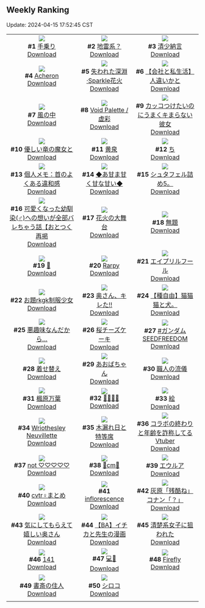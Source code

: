## Weekly Ranking
Update: 2024-04-15 17:52:45 CST

|      |      |      |
| :----: | :----: | :----: |
| ![](https://i.pixiv.re/c/240x480/img-master/img/2024/04/09/00/09/10/117675056_p0_master1200.jpg)<br>**#1** [手乗り](https://www.pixiv.net/artworks/117675056)<br>[Download](https://i.pixiv.re/img-original/img/2024/04/09/00/09/10/117675056_p0.jpg) | ![](https://i.pixiv.re/c/240x480/img-master/img/2024/04/08/00/00/20/117646455_p0_master1200.jpg)<br>**#2** [地雷系？](https://www.pixiv.net/artworks/117646455)<br>[Download](https://i.pixiv.re/img-original/img/2024/04/08/00/00/20/117646455_p0.jpg) | ![](https://i.pixiv.re/c/240x480/img-master/img/2024/04/10/00/00/28/117702172_p0_master1200.jpg)<br>**#3** [清少納言](https://www.pixiv.net/artworks/117702172)<br>[Download](https://i.pixiv.re/img-original/img/2024/04/10/00/00/28/117702172_p0.jpg) |
| ![](https://i.pixiv.re/c/240x480/img-master/img/2024/04/09/00/34/31/117675919_p0_master1200.jpg)<br>**#4** [Acheron](https://www.pixiv.net/artworks/117675919)<br>[Download](https://i.pixiv.re/img-original/img/2024/04/09/00/34/31/117675919_p0.jpg) | ![](https://i.pixiv.re/c/240x480/img-master/img/2024/04/08/00/00/33/117646530_p0_master1200.jpg)<br>**#5** [失われた深淵·Sparkle花火](https://www.pixiv.net/artworks/117646530)<br>[Download](https://i.pixiv.re/img-original/img/2024/04/08/00/00/33/117646530_p0.jpg) | ![](https://i.pixiv.re/c/240x480/img-master/img/2024/04/09/12/00/12/117685150_p0_master1200.jpg)<br>**#6** [【会社と私生活】人違いかと](https://www.pixiv.net/artworks/117685150)<br>[Download](https://i.pixiv.re/img-original/img/2024/04/09/12/00/12/117685150_p0.jpg) |
| ![](https://i.pixiv.re/c/240x480/img-master/img/2024/04/08/00/00/19/117646450_p0_master1200.jpg)<br>**#7** [風の中](https://www.pixiv.net/artworks/117646450)<br>[Download](https://i.pixiv.re/img-original/img/2024/04/08/00/00/19/117646450_p0.png) | ![](https://i.pixiv.re/c/240x480/img-master/img/2024/04/09/07/30/03/117681717_p0_master1200.jpg)<br>**#8** [Void Palette / 虚彩](https://www.pixiv.net/artworks/117681717)<br>[Download](https://i.pixiv.re/img-original/img/2024/04/09/07/30/03/117681717_p0.png) | ![](https://i.pixiv.re/c/240x480/img-master/img/2024/04/08/17/12/03/117662562_p0_master1200.jpg)<br>**#9** [カッコつけたいのにうまくキまらない彼女](https://www.pixiv.net/artworks/117662562)<br>[Download](https://i.pixiv.re/img-original/img/2024/04/08/17/12/03/117662562_p0.jpg) |
| ![](https://i.pixiv.re/c/240x480/img-master/img/2024/04/09/00/49/26/117676281_p0_master1200.jpg)<br>**#10** [優しい竜の魔女と](https://www.pixiv.net/artworks/117676281)<br>[Download](https://i.pixiv.re/img-original/img/2024/04/09/00/49/26/117676281_p0.png) | ![](https://i.pixiv.re/c/240x480/img-master/img/2024/04/08/12/06/09/117657717_p0_master1200.jpg)<br>**#11** [黄泉](https://www.pixiv.net/artworks/117657717)<br>[Download](https://i.pixiv.re/img-original/img/2024/04/08/12/06/09/117657717_p0.jpg) | ![](https://i.pixiv.re/c/240x480/img-master/img/2024/04/09/05/46/59/117680457_p0_master1200.jpg)<br>**#12** [ち](https://www.pixiv.net/artworks/117680457)<br>[Download](https://i.pixiv.re/img-original/img/2024/04/09/05/46/59/117680457_p0.png) |
| ![](https://i.pixiv.re/c/240x480/img-master/img/2024/04/09/06/00/10/117680634_p0_master1200.jpg)<br>**#13** [個人メモ：首のよくある違和感](https://www.pixiv.net/artworks/117680634)<br>[Download](https://i.pixiv.re/img-original/img/2024/04/09/06/00/10/117680634_p0.jpg) | ![](https://i.pixiv.re/c/240x480/img-master/img/2024/04/09/00/00/12/117674467_p0_master1200.jpg)<br>**#14** [◆あ甘ま甘く甘な甘い◆](https://www.pixiv.net/artworks/117674467)<br>[Download](https://i.pixiv.re/img-original/img/2024/04/09/00/00/12/117674467_p0.jpg) | ![](https://i.pixiv.re/c/240x480/img-master/img/2024/04/08/02/02/15/117650122_p0_master1200.jpg)<br>**#15** [シュタフェル詰め5。](https://www.pixiv.net/artworks/117650122)<br>[Download](https://i.pixiv.re/img-original/img/2024/04/08/02/02/15/117650122_p0.jpg) |
| ![](https://i.pixiv.re/c/240x480/img-master/img/2024/04/09/12/00/30/117685190_p0_master1200.jpg)<br>**#16** [可愛くなった幼馴染(♂)への想いが全部バレちゃう話【おとつく再掲](https://www.pixiv.net/artworks/117685190)<br>[Download](https://i.pixiv.re/img-original/img/2024/04/09/12/00/30/117685190_p0.jpg) | ![](https://i.pixiv.re/c/240x480/img-master/img/2024/04/08/18/51/39/117664860_p0_master1200.jpg)<br>**#17** [花火の大舞台](https://www.pixiv.net/artworks/117664860)<br>[Download](https://i.pixiv.re/img-original/img/2024/04/08/18/51/39/117664860_p0.png) | ![](https://i.pixiv.re/c/240x480/img-master/img/2024/04/08/16/35/27/117661902_p0_master1200.jpg)<br>**#18** [無題](https://www.pixiv.net/artworks/117661902)<br>[Download](https://i.pixiv.re/img-original/img/2024/04/08/16/35/27/117661902_p0.png) |
| ![](https://i.pixiv.re/c/240x480/img-master/img/2024/04/09/10/52/50/117684147_p0_master1200.jpg)<br>**#19** [🐍](https://www.pixiv.net/artworks/117684147)<br>[Download](https://i.pixiv.re/img-original/img/2024/04/09/10/52/50/117684147_p0.png) | ![](https://i.pixiv.re/c/240x480/img-master/img/2024/04/08/00/00/42/117646561_p0_master1200.jpg)<br>**#20** [Rarpy](https://www.pixiv.net/artworks/117646561)<br>[Download](https://i.pixiv.re/img-original/img/2024/04/08/00/00/42/117646561_p0.jpg) | ![](https://i.pixiv.re/c/240x480/img-master/img/2024/04/08/23/28/28/117673411_p0_master1200.jpg)<br>**#21** [エイプリルフール](https://www.pixiv.net/artworks/117673411)<br>[Download](https://i.pixiv.re/img-original/img/2024/04/08/23/28/28/117673411_p0.jpg) |
| ![](https://i.pixiv.re/c/240x480/img-master/img/2024/04/09/17/47/50/117690791_p0_master1200.jpg)<br>**#22** [お題rkgk制服少女](https://www.pixiv.net/artworks/117690791)<br>[Download](https://i.pixiv.re/img-original/img/2024/04/09/17/47/50/117690791_p0.png) | ![](https://i.pixiv.re/c/240x480/img-master/img/2024/04/09/00/04/50/117674891_p0_master1200.jpg)<br>**#23** [奥さん、キレた!!](https://www.pixiv.net/artworks/117674891)<br>[Download](https://i.pixiv.re/img-original/img/2024/04/09/00/04/50/117674891_p0.jpg) | ![](https://i.pixiv.re/c/240x480/img-master/img/2024/04/09/20/11/25/117694704_p0_master1200.jpg)<br>**#24** [【種自由】猫猫猫と犬。](https://www.pixiv.net/artworks/117694704)<br>[Download](https://i.pixiv.re/img-original/img/2024/04/09/20/11/25/117694704_p0.jpg) |
| ![](https://i.pixiv.re/c/240x480/img-master/img/2024/04/09/19/51/59/117694071_p0_master1200.jpg)<br>**#25** [悪趣味なんだから…](https://www.pixiv.net/artworks/117694071)<br>[Download](https://i.pixiv.re/img-original/img/2024/04/09/19/51/59/117694071_p0.jpg) | ![](https://i.pixiv.re/c/240x480/img-master/img/2024/04/08/20/30/03/117667481_p0_master1200.jpg)<br>**#26** [桜チーズケーキ](https://www.pixiv.net/artworks/117667481)<br>[Download](https://i.pixiv.re/img-original/img/2024/04/08/20/30/03/117667481_p0.png) | ![](https://i.pixiv.re/c/240x480/img-master/img/2024/04/09/18/09/22/117691390_p0_master1200.jpg)<br>**#27** [#ガンダムSEEDFREEDOM](https://www.pixiv.net/artworks/117691390)<br>[Download](https://i.pixiv.re/img-original/img/2024/04/09/18/09/22/117691390_p0.jpg) |
| ![](https://i.pixiv.re/c/240x480/img-master/img/2024/04/08/19/11/35/117665430_p0_master1200.jpg)<br>**#28** [着せ替え](https://www.pixiv.net/artworks/117665430)<br>[Download](https://i.pixiv.re/img-original/img/2024/04/08/19/11/35/117665430_p0.png) | ![](https://i.pixiv.re/c/240x480/img-master/img/2024/04/09/18/34/40/117691995_p0_master1200.jpg)<br>**#29** [あおばちゃん](https://www.pixiv.net/artworks/117691995)<br>[Download](https://i.pixiv.re/img-original/img/2024/04/09/18/34/40/117691995_p0.jpg) | ![](https://i.pixiv.re/c/240x480/img-master/img/2024/04/09/17/53/06/117690898_p0_master1200.jpg)<br>**#30** [職人の流儀](https://www.pixiv.net/artworks/117690898)<br>[Download](https://i.pixiv.re/img-original/img/2024/04/09/17/53/06/117690898_p0.png) |
| ![](https://i.pixiv.re/c/240x480/img-master/img/2024/04/08/12/09/57/117657774_p0_master1200.jpg)<br>**#31** [楓原万葉](https://www.pixiv.net/artworks/117657774)<br>[Download](https://i.pixiv.re/img-original/img/2024/04/08/12/09/57/117657774_p0.jpg) | ![](https://i.pixiv.re/c/240x480/img-master/img/2024/04/09/06/03/01/117680674_p0_master1200.jpg)<br>**#32** [🍪🧁🍴💜](https://www.pixiv.net/artworks/117680674)<br>[Download](https://i.pixiv.re/img-original/img/2024/04/09/06/03/01/117680674_p0.png) | ![](https://i.pixiv.re/c/240x480/img-master/img/2024/04/09/23/50/26/117701726_p0_master1200.jpg)<br>**#33** [絵](https://www.pixiv.net/artworks/117701726)<br>[Download](https://i.pixiv.re/img-original/img/2024/04/09/23/50/26/117701726_p0.png) |
| ![](https://i.pixiv.re/c/240x480/img-master/img/2024/04/09/00/00/26/117674548_p0_master1200.jpg)<br>**#34** [Wriothesley Neuvillette](https://www.pixiv.net/artworks/117674548)<br>[Download](https://i.pixiv.re/img-original/img/2024/04/09/00/00/26/117674548_p0.png) | ![](https://i.pixiv.re/c/240x480/img-master/img/2024/04/09/00/09/38/117675069_p0_master1200.jpg)<br>**#35** [木漏れ日と特等席](https://www.pixiv.net/artworks/117675069)<br>[Download](https://i.pixiv.re/img-original/img/2024/04/09/00/09/38/117675069_p0.jpg) | ![](https://i.pixiv.re/c/240x480/img-master/img/2024/04/09/21/04/39/117696343_p0_master1200.jpg)<br>**#36** [コラボの終わりと年齢を詐称してるVtuber](https://www.pixiv.net/artworks/117696343)<br>[Download](https://i.pixiv.re/img-original/img/2024/04/09/21/04/39/117696343_p0.png) |
| ![](https://i.pixiv.re/c/240x480/img-master/img/2024/04/10/00/01/58/117702405_p0_master1200.jpg)<br>**#37** [not ♡♡♡♡♡](https://www.pixiv.net/artworks/117702405)<br>[Download](https://i.pixiv.re/img-original/img/2024/04/10/00/01/58/117702405_p0.jpg) | ![](https://i.pixiv.re/c/240x480/img-master/img/2024/04/09/20/45/16/117695706_p0_master1200.jpg)<br>**#38** [💝cm💝](https://www.pixiv.net/artworks/117695706)<br>[Download](https://i.pixiv.re/img-original/img/2024/04/09/20/45/16/117695706_p0.png) | ![](https://i.pixiv.re/c/240x480/img-master/img/2024/04/08/00/00/20/117646458_p0_master1200.jpg)<br>**#39** [エウルア](https://www.pixiv.net/artworks/117646458)<br>[Download](https://i.pixiv.re/img-original/img/2024/04/08/00/00/20/117646458_p0.jpg) |
| ![](https://i.pixiv.re/c/240x480/img-master/img/2024/04/09/00/55/46/117676437_p0_master1200.jpg)<br>**#40** [cvtr♀まとめ](https://www.pixiv.net/artworks/117676437)<br>[Download](https://i.pixiv.re/img-original/img/2024/04/09/00/55/46/117676437_p0.jpg) | ![](https://i.pixiv.re/c/240x480/img-master/img/2024/04/09/11/53/48/117685011_p0_master1200.jpg)<br>**#41** [inflorescence](https://www.pixiv.net/artworks/117685011)<br>[Download](https://i.pixiv.re/img-original/img/2024/04/09/11/53/48/117685011_p0.png) | ![](https://i.pixiv.re/c/240x480/img-master/img/2024/04/09/15/24/22/117688242_p0_master1200.jpg)<br>**#42** [灰原「残酷ね」コナン「？」](https://www.pixiv.net/artworks/117688242)<br>[Download](https://i.pixiv.re/img-original/img/2024/04/09/15/24/22/117688242_p0.jpg) |
| ![](https://i.pixiv.re/c/240x480/img-master/img/2024/04/08/00/03/05/117646786_p0_master1200.jpg)<br>**#43** [気にしてもらえて嬉しい奥さん](https://www.pixiv.net/artworks/117646786)<br>[Download](https://i.pixiv.re/img-original/img/2024/04/08/00/03/05/117646786_p0.jpg) | ![](https://i.pixiv.re/c/240x480/img-master/img/2024/04/10/21/49/04/117724424_p0_master1200.jpg)<br>**#44** [【BA】イチカと先生の漫画](https://www.pixiv.net/artworks/117724424)<br>[Download](https://i.pixiv.re/img-original/img/2024/04/10/21/49/04/117724424_p0.png) | ![](https://i.pixiv.re/c/240x480/img-master/img/2024/04/09/22/30/09/117699170_p0_master1200.jpg)<br>**#45** [清楚系女子に狙われた](https://www.pixiv.net/artworks/117699170)<br>[Download](https://i.pixiv.re/img-original/img/2024/04/09/22/30/09/117699170_p0.jpg) |
| ![](https://i.pixiv.re/c/240x480/img-master/img/2024/04/08/13/11/11/117658755_p0_master1200.jpg)<br>**#46** [141](https://www.pixiv.net/artworks/117658755)<br>[Download](https://i.pixiv.re/img-original/img/2024/04/08/13/11/11/117658755_p0.jpg) | ![](https://i.pixiv.re/c/240x480/img-master/img/2024/04/08/00/23/24/117647548_p0_master1200.jpg)<br>**#47** [💻🦐](https://www.pixiv.net/artworks/117647548)<br>[Download](https://i.pixiv.re/img-original/img/2024/04/08/00/23/24/117647548_p0.jpg) | ![](https://i.pixiv.re/c/240x480/img-master/img/2024/04/10/00/00/26/117702158_p0_master1200.jpg)<br>**#48** [Firefly](https://www.pixiv.net/artworks/117702158)<br>[Download](https://i.pixiv.re/img-original/img/2024/04/10/00/00/26/117702158_p0.jpg) |
| ![](https://i.pixiv.re/c/240x480/img-master/img/2024/04/09/07/57/24/117682023_p0_master1200.jpg)<br>**#49** [書斎の住人](https://www.pixiv.net/artworks/117682023)<br>[Download](https://i.pixiv.re/img-original/img/2024/04/09/07/57/24/117682023_p0.jpg) | ![](https://i.pixiv.re/c/240x480/img-master/img/2024/04/09/00/00/09/117674451_p0_master1200.jpg)<br>**#50** [シロコ](https://www.pixiv.net/artworks/117674451)<br>[Download](https://i.pixiv.re/img-original/img/2024/04/09/00/00/09/117674451_p0.png) |
|      |
